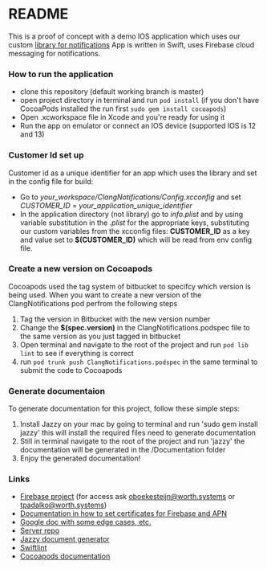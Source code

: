 # README #

This is a proof of concept with a demo IOS application which uses our custom [library for notifications]()
App is written in Swift, uses Firebase cloud messaging for notifications.

### How to run the application ###

* clone this repository (default working branch is master)
* open project directory in terminal and run `pod install` (if you don't have CocoaPods installed the run first `sudo gem install cocoapods`)
* Open .xcworkspace file in Xcode and you're ready for using it
* Run the app on emulator or connect an IOS device (supported IOS is 12 and 13)

### Customer Id set up ###
Customer id as a unique identifier for an app which uses the library and set in the config file for build:
* Go to _your_workspace/ClangNotifications/Config.xcconfig_ and set _CUSTOMER_ID = your_application_unique_identifier_
* In the application directory (not library) go to _info.plist_ and by using variable substitution in the _.plist_
for the appropriate keys, substituting our custom variables from the xcconfig files:
**CUSTOMER_ID** as a key and  value set to **$(CUSTOMER_ID)** which will be read from env config file.

### Create a new version on Cocoapods
Cocoapods used the tag system of bitbucket to specifcy which version is being used. When you want to create a new version of the ClangNotifications pod
perfrom the following steps

1. Tag the version in Bitbucket with the new version number
2. Change the **$(spec.version)** in the ClangNotifications.podspec file to the same version as you just tagged in bitbucket
3. Open terminal and navigate to the root of the project and run `pod lib lint` to see if everything is correct
4. run `pod trunk push ClangNotifications.podspec` in the same terminal to submit the code to Cocoapods

### Generate documentaion
To generate documentation for this project, follow these simple steps:

1. Install Jazzy on your mac by going to terminal and run 'sudo gem install jazzy' this will install the required files need to generate documentation
2. Still in terminal navigate to the root of the project and run 'jazzy' the documentation will be generated in the /Documentation folder
3. Enjoy the generated documentation!

### Links ###

* [Firebase project](https://console.firebase.google.com/project/test-a04ac/overview) (for access ask oboekesteijn@worth.systems or tpadalko@worth.systems)
* [Documentation in how to set certificates for Firebase and APN](https://docs.google.com/document/d/1RvWcAS-WYmlcAzUUiRgGu_iBPyzmXzr1Aez9DQdIL30/edit?usp=sharing)
* [Google doc with some edge cases, etc.](https://docs.google.com/document/d/1Nw7Ik1VY8Sz2PPtj86yaTUyZ9qnO__xaDHcRuk6Xsbk/edit?usp=sharing)
* [Server repo](https://bitbucket.org/wi/evillage-token-server/src)
* [Jazzy document generator](https://github.com/realm/jazzy)
* [Swiftlint](https://github.com/realm/SwiftLint)
* [Cocoapods documentation](https://guides.cocoapods.org/)